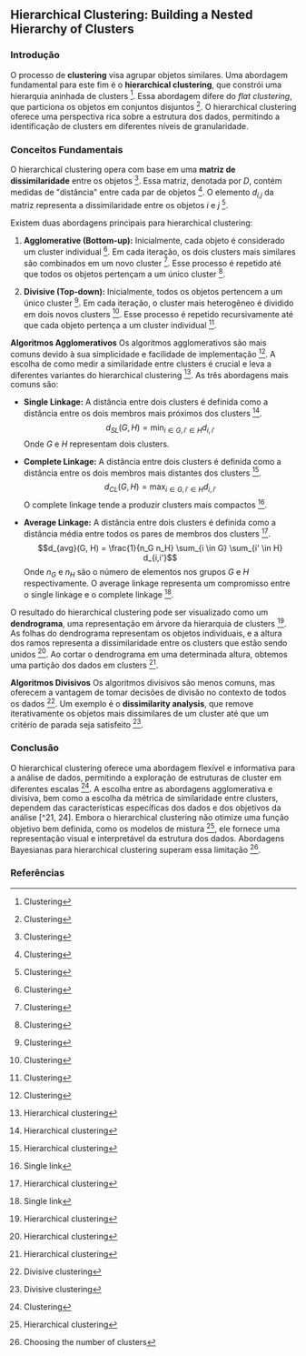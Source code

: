 ## Hierarchical Clustering: Building a Nested Hierarchy of Clusters

### Introdução
O processo de **clustering** visa agrupar objetos similares. Uma abordagem fundamental para este fim é o **hierarchical clustering**, que constrói uma hierarquia aninhada de clusters [^1]. Essa abordagem difere do *flat clustering*, que particiona os objetos em conjuntos disjuntos [^1]. O hierarchical clustering oferece uma perspectiva rica sobre a estrutura dos dados, permitindo a identificação de clusters em diferentes níveis de granularidade.

### Conceitos Fundamentais
O hierarchical clustering opera com base em uma **matriz de dissimilaridade** entre os objetos [^1]. Essa matriz, denotada por *D*, contém medidas de "distância" entre cada par de objetos [^1]. O elemento *d<sub>i,j</sub>* da matriz representa a dissimilaridade entre os objetos *i* e *j* [^1].

Existem duas abordagens principais para hierarchical clustering:

1.  **Agglomerative (Bottom-up):** Inicialmente, cada objeto é considerado um cluster individual [^1]. Em cada iteração, os dois clusters mais similares são combinados em um novo cluster [^1]. Esse processo é repetido até que todos os objetos pertençam a um único cluster [^1].

2.  **Divisive (Top-down):** Inicialmente, todos os objetos pertencem a um único cluster [^1]. Em cada iteração, o cluster mais heterogêneo é dividido em dois novos clusters [^1]. Esse processo é repetido recursivamente até que cada objeto pertença a um cluster individual [^1].

**Algoritmos Agglomerativos**
Os algoritmos agglomerativos são mais comuns devido à sua simplicidade e facilidade de implementação [^1]. A escolha de como medir a similaridade entre clusters é crucial e leva a diferentes variantes do hierarchical clustering [^21]. As três abordagens mais comuns são:

*   **Single Linkage:** A distância entre dois clusters é definida como a distância entre os dois membros mais próximos dos clusters [^21].
$$d_{SL}(G, H) = \min_{i \in G, i' \in H} d_{i,i'}$$
    Onde *G* e *H* representam dois clusters.

*   **Complete Linkage:** A distância entre dois clusters é definida como a distância entre os dois membros mais distantes dos clusters [^21].
$$d_{CL}(G, H) = \max_{i \in G, i' \in H} d_{i,i'}$$
    O complete linkage tende a produzir clusters mais compactos [^23].

*   **Average Linkage:** A distância entre dois clusters é definida como a distância média entre todos os pares de membros dos clusters [^21].
$$d_{avg}(G, H) = \frac{1}{n_G n_H} \sum_{i \in G} \sum_{i' \in H} d_{i,i'}$$
    Onde *n<sub>G</sub>* e *n<sub>H</sub>* são o número de elementos nos grupos *G* e *H* respectivamente. O average linkage representa um compromisso entre o single linkage e o complete linkage [^23].

O resultado do hierarchical clustering pode ser visualizado como um **dendrograma**, uma representação em árvore da hierarquia de clusters [^21]. As folhas do dendrograma representam os objetos individuais, e a altura dos ramos representa a dissimilaridade entre os clusters que estão sendo unidos [^21]. Ao cortar o dendrograma em uma determinada altura, obtemos uma partição dos dados em clusters [^21].

**Algoritmos Divisivos**
Os algoritmos divisivos são menos comuns, mas oferecem a vantagem de tomar decisões de divisão no contexto de todos os dados [^24]. Um exemplo é o **dissimilarity analysis**, que remove iterativamente os objetos mais dissimilares de um cluster até que um critério de parada seja satisfeito [^24].

### Conclusão
O hierarchical clustering oferece uma abordagem flexível e informativa para a análise de dados, permitindo a exploração de estruturas de cluster em diferentes escalas [^1]. A escolha entre as abordagens agglomerativa e divisiva, bem como a escolha da métrica de similaridade entre clusters, dependem das características específicas dos dados e dos objetivos da análise [^21, 24]. Embora o hierarchical clustering não otimize uma função objetivo bem definida, como os modelos de mistura [^21], ele fornece uma representação visual e interpretável da estrutura dos dados. Abordagens Bayesianas para hierarchical clustering superam essa limitação [^25].

### Referências
[^1]: Clustering
[^2]: Measuring (dis)similarity
[^21]: Hierarchical clustering
[^23]: Single link
[^24]: Divisive clustering
[^25]: Choosing the number of clusters
<!-- END -->